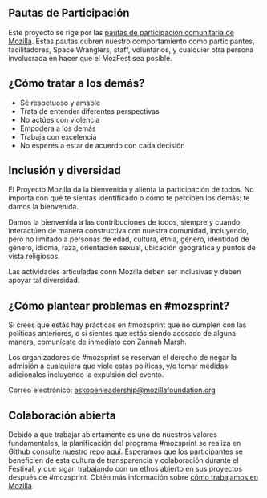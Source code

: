 
<!--- MOZILLA COMMUNITY PARTICIPATION GUIDLINES --->

## Pautas de Participación

Este proyecto se rige por las [pautas de participación comunitaria de Mozilla](https://www.mozilla.org/en-US/about/governance/policies/participation/). Estas pautas cubren nuestro comportamiento como participantes, facilitadores, Space Wranglers, staff, voluntarios, y cualquier otra persona involucrada en hacer que el MozFest sea posible.

## ¿Cómo tratar a los demás?

* Sé respetuoso y amable
* Trata de entender diferentes perspectivas
* No actúes con violencia
* Empodera a los demás
* Trabaja con excelencia
* No esperes a estar de acuerdo con cada decisión

## Inclusión y diversidad

El Proyecto Mozilla da la bienvenida y alienta la participación de todos. No importa con qué te sientas identificado o cómo te perciben los demás: te damos la bienvenida.

Damos la bienvenida a las contribuciones de todos, siempre y cuando interactúen de manera constructiva con nuestra comunidad, incluyendo, pero no limitado a personas de edad, cultura, etnia, género, identidad de género, idioma, raza, orientación sexual, ubicación geográfica y puntos de vista religiosos.

Las actividades articuladas conn Mozilla deben ser inclusivas y deben apoyar tal diversidad.

## ¿Cómo plantear problemas en #mozsprint?

Si crees que estás hay prácticas en #mozsprint que no cumplen con las políticas anteriores, o si sientes que estás siendo acosado de alguna manera, comunícate de inmediato con Zannah Marsh.

Los organizadores de #mozsprint se reservan el derecho de negar la admisión a cualquiera que viole estas políticas, y/o tomar medidas adicionales incluyendo la expulsión del evento.

Correo electrónico: askopenleadership@mozillafoundation.org

## Colaboración abierta

Debido a que trabajar abiertamente es uno de nuestros valores fundamentales, la planificación del programa #mozsprint se realiza en Github [consulte nuestro repo aquí](https://github.com/mozilla/global-sprint). Esperamos que los participantes se beneficien de esta cultura de transparencia y colaboración durante el Festival, y que sigan trabajando con un ethos abierto en sus proyectos después de #mozsprint. Obtén más información sobre [cómo trabajamos en Mozilla](https://wiki.mozilla.org/Working_open).


<!--- END MOZILLA COMMUNITY PARTICIPATION GUIDLINES --->
